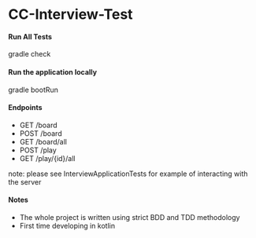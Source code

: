 # CC-Interview-Test

#### Run All Tests
gradle check

#### Run the application locally
gradle bootRun

#### Endpoints
- GET /board
- POST /board
- GET /board/all
- POST /play
- GET /play/{id}/all

note: please see InterviewApplicationTests for example of interacting with the server


#### Notes
- The whole project is written using strict BDD and TDD methodology
- First time developing in kotlin